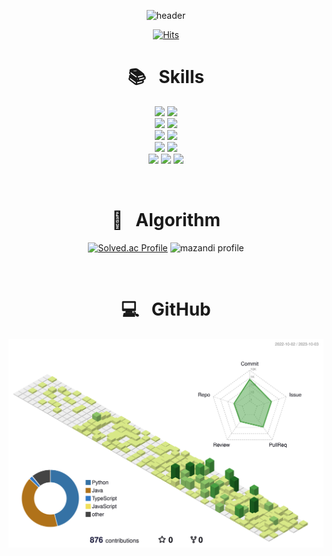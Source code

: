<div align = 'center'>

<!-- capsule render -->
![header](https://capsule-render.vercel.app/api?type=waving&color=1C768F&height=150&section=header&text=🚢%20🛳️%20⛴️&fontSize=90&fontAlign=70) 
  
[![Hits](https://hits.seeyoufarm.com/api/count/incr/badge.svg?url=https%3A%2F%2Fgithub.com%2Fdlrjs2360&count_bg=%231594FD&title_bg=%23080037&icon=googleclassroom.svg&icon_color=%23E7E7E7&title=Visitors&edge_flat=false)](https://hits.seeyoufarm.com)
  
</div>



<div align = 'center'>
  
  
<h1>📚  &nbsp Skills </h1>
  
<p align="center">
  
  <img src="https://img.shields.io/badge/java-%23ED8B00.svg?style=for-the-badge&logo=openjdk&logoColor=white">
  <img src="https://img.shields.io/badge/python-3670A0?style=for-the-badge&logo=python&logoColor=ffdd54"/>
  
  <br>
  
  <img src="https://img.shields.io/badge/SpringBoot-6DB33F?style=for-the-badge&logo=SpringBoot&logoColor=white"/>
  <img src="https://img.shields.io/badge/-Swagger-%23Clojure?style=for-the-badge&logo=swagger&logoColor=white"/>

  <br>

  <img src="https://img.shields.io/badge/Hibernate-59666C?style=for-the-badge&logo=Hibernate&logoColor=white"/>
  <img src="https://img.shields.io/badge/JPA-black?style=for-the-badge&logo=Java&logoColor=white">


  <br>
  
  <img src="https://img.shields.io/badge/mysql-4479A1?style=for-the-badge&logo=mysql&logoColor=white">
  <img src="https://img.shields.io/badge/redis-%23DD0031.svg?style=for-the-badge&logo=redis&logoColor=white">

  <br>
  
  <img src="https://img.shields.io/badge/AWS-%23FF9900.svg?style=for-the-badge&logo=amazon-aws&logoColor=white">
  <img src="https://img.shields.io/badge/git-%23F05033.svg?style=for-the-badge&logo=git&logoColor=white">
  <img src="https://img.shields.io/badge/Docker-2496ED?style=for-the-badge&logo=Docker&logoColor=white"/>
</p>

<br>

<h1>📑 &nbsp Algorithm </h1>
<a>

[![Solved.ac Profile](http://mazassumnida.wtf/api/generate_badge?boj=dlrjs2360)](https://solved.ac/dlrjs2360)
![mazandi profile](http://mazandi.herokuapp.com/api?handle=dlrjs2360&)

  </a>
 

<br>

<h1>💻 &nbsp GitHub </h1>

<!-- <a href="https://opgc.me/#/users/dlrjs2360" target="_blank"><img src="https://api.opgc.me/githubs/users/dlrjs2360/tag/?theme=prism" /></a> -->

![](./profile-3d-contrib/profile-green-animate.svg)




<br>

  <!-- github graph -->
 <!--[![dlrjs2360's github activity graph](https://github-readme-activity-graph.cyclic.app/graph?username=dlrjs2360&theme=tokyo-night)](https://github.com/dlrjs2360/github-readme-activity-graph)-->

<br>


<a>
  
<!--[![dlrjs2360's GitHub stats](https://github-readme-stats.vercel.app/api?username=dlrjs2360)](https://github.com/dlrjs2360/github-readme-stats)-->
<!--[![GitHub Streak](https://streak-stats.demolab.com/?user=dlrjs2360&theme=dark)](https://git.io/streak-stats)-->
  
</a>
  
</div>

<br>

</div>
